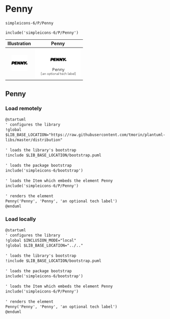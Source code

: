 # Penny


```text
simpleicons-6/P/Penny
```

```text
include('simpleicons-6/P/Penny')
```



| Illustration | Penny |
| :---: | :---: |
| ![illustration for Illustration](../../simpleicons-6/P/Penny.png) | ![illustration for Penny](../../simpleicons-6/P/Penny.Local.png) |




## Penny

### Load remotely
```plantuml
@startuml
' configures the library
!global $LIB_BASE_LOCATION="https://raw.githubusercontent.com/tmorin/plantuml-libs/master/distribution"

' loads the library's bootstrap
!include $LIB_BASE_LOCATION/bootstrap.puml

' loads the package bootstrap
include('simpleicons-6/bootstrap')

' loads the Item which embeds the element Penny
include('simpleicons-6/P/Penny')

' renders the element
Penny('Penny', 'Penny', 'an optional tech label')
@enduml
```

### Load locally
```plantuml
@startuml
' configures the library
!global $INCLUSION_MODE="local"
!global $LIB_BASE_LOCATION="../.."

' loads the library's bootstrap
!include $LIB_BASE_LOCATION/bootstrap.puml

' loads the package bootstrap
include('simpleicons-6/bootstrap')

' loads the Item which embeds the element Penny
include('simpleicons-6/P/Penny')

' renders the element
Penny('Penny', 'Penny', 'an optional tech label')
@enduml
```

